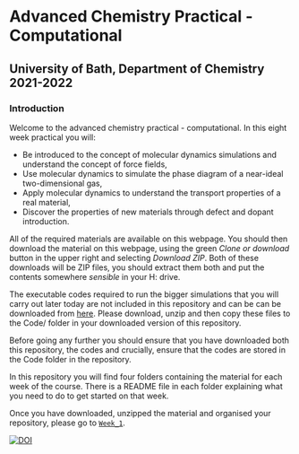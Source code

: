 # Advanced Chemistry Practical - Computational
## University of Bath, Department of Chemistry 2021-2022
### Introduction

Welcome to the advanced chemistry practical - computational. In this eight week practical you will:

- Be introduced to the concept of molecular dynamics simulations and understand the concept of force fields,
- Use molecular dynamics to simulate the phase diagram of a near-ideal two-dimensional gas,
- Apply molecular dynamics to understand the transport properties of a real material,
- Discover the properties of new materials through defect and dopant introduction.

All of the required materials are available on this webpage. You should then download the material on this webpage, using the green *Clone or download* button in the upper right and selecting *Download ZIP*. Both of these downloads will be ZIP files, you should extract them both and put the contents somewhere *sensible* in your H: drive. 

The executable codes required to run the bigger simulations that you will carry out later today are not included in this repository and can be  can be downloaded from [here](https://people.bath.ac.uk/chsscp/teach/adv.bho/progs.zip). Please download, unzip and then copy these files to the Code/ folder in your downloaded version of this repository.

Before going any further you should ensure that you have downloaded both this repository, the codes and crucially, ensure that the codes are stored in the Code folder in the repository.

In this repository you will find four folders containing the material for each week of the course. There is a README file in each folder explaining what you need to do to get started on that week.

Once you have downloaded, unzipped the material and organised your repository, please go to [`Week_1`](https://github.com/MeganStalker/Advanced_Practical_Chemistry_Year_3/tree/master/Week_1).  

[![DOI](https://zenodo.org/badge/DOI/10.5281/zenodo.3474996.svg)](https://doi.org/10.5281/zenodo.3474996)

